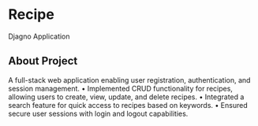 # Recipe
Djagno Application

About Project 
---------------
A full-stack web application enabling user registration, authentication, and session management.
• Implemented CRUD functionality for recipes, allowing users to create, view, update, and delete recipes.
• Integrated a search feature for quick access to recipes based on keywords.
• Ensured secure user sessions with login and logout capabilities.
